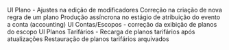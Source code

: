 UI Plano - Ajustes na edição de modificadores
Correção na criação de nova regra de um plano
Produção assíncrona no estágio de atribuição do evento a conta (accounting)
UI Contas/Escopos - correção da exibição de planos do escopo
UI Planos Tarifários - Recarga de planos tarifários após atualizações
Restauração de planos tarifários arquivados
